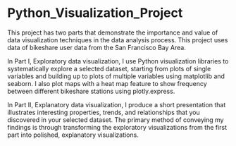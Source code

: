 # Python_Visualization_Project


This project has two parts that demonstrate the importance and value of data visualization techniques in the data analysis process.
This project uses data of bikeshare user data from the San Francisco Bay Area.

In Part I, Exploratory data visualization, I use Python visualization libraries to systematically explore a selected dataset, starting from plots of single variables and building up to plots of multiple variables using matplotlib and seaborn. I also plot maps with a heat map feature to show frequency between different bikeshare stations using plotly.express.  


In Part II, Explanatory data visualization, I produce a short presentation that illustrates interesting properties, trends, and relationships that you discovered in your selected dataset. The primary method of conveying my findings is through transforming the exploratory visualizations from the first part into polished, explanatory visualizations.
